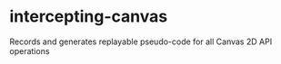 # intercepting-canvas
Records and generates replayable pseudo-code for all Canvas 2D API operations
